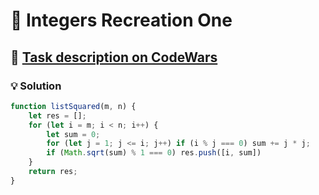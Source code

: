 # 📝 Integers Recreation One

## 🔗 [Task description on CodeWars](https://www.codewars.com/kata/55aa075506463dac6600010d)

### 💡 Solution

```javascript
function listSquared(m, n) {
    let res = [];
    for (let i = m; i < n; i++) {
        let sum = 0;
        for (let j = 1; j <= i; j++) if (i % j === 0) sum += j * j;
        if (Math.sqrt(sum) % 1 === 0) res.push([i, sum])
    }
    return res;
}
```
